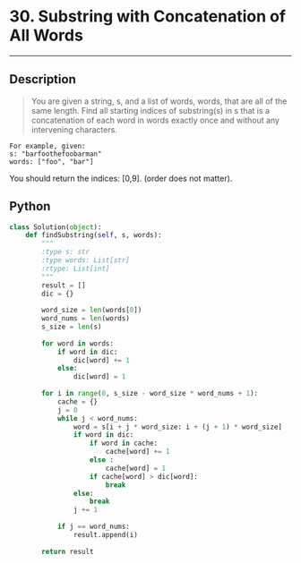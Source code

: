 # 30. Substring with Concatenation of All Words

---

## Description

> You are given a string, s, and a list of words, words, that are all of the same length. Find all starting indices of substring(s) in s that is a concatenation of each word in words exactly once and without any intervening characters.

```
For example, given:
s: "barfoothefoobarman"
words: ["foo", "bar"]
```
You should return the indices: [0,9].
(order does not matter).


## Python

```python
class Solution(object):
    def findSubstring(self, s, words):
        """
        :type s: str
        :type words: List[str]
        :rtype: List[int]
        """
        result = []
        dic = {}
        
        word_size = len(words[0])
        word_nums = len(words)
        s_size = len(s)
        
        for word in words:
            if word in dic:
                dic[word] += 1
            else:
                dic[word] = 1
        
        for i in range(0, s_size - word_size * word_nums + 1):
            cache = {}
            j = 0
            while j < word_nums: 
                word = s[i + j * word_size: i + (j + 1) * word_size]
                if word in dic:
                    if word in cache:
                        cache[word] += 1
                    else :
                        cache[word] = 1
                    if cache[word] > dic[word]:
                        break
                else:
                    break
                j += 1
                
            if j == word_nums:
                result.append(i)    
            
        return result
```
